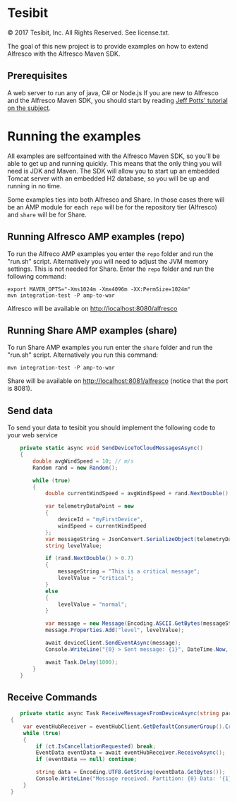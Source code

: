 # Tesibit

© 2017 Tesibit, Inc. All Rights Reserved. See license.txt.

The goal of this new project is to provide examples on how to extend Alfresco with the Alfresco Maven SDK.

## Prerequisites

A web server to run any of java, C# or Node.js
If you are new to Alfresco and the Alfresco Maven SDK, you should start by reading [Jeff Potts' tutorial on the subject](http://ecmarchitect.com/alfresco-developer-series-tutorials/maven-sdk/tutorial/tutorial.html).

# Running the examples

All examples are selfcontained with the Alfresco Maven SDK, so you'll be able to get up and running quickly. This means that the only thing you will need is JDK and Maven. The SDK will allow you to start up an embedded Tomcat server with an embedded H2 database, so you will be up and running in no time.

Some examples ties into both Alfresco and Share. In those cases there will be an AMP module for each `repo` will be for the repository tier (Alfresco) and `share` will be for Share.

## Running Alfresco AMP examples (repo)

To run the Alfreco AMP examples you enter the `repo` folder and run the "run.sh" script. Alternatively you will need to adjust the JVM memory settings. This is not needed for Share. Enter the `repo` folder and run the following command:

	export MAVEN_OPTS="-Xms1024m -Xmx4096m -XX:PermSize=1024m"
	mvn integration-test -P amp-to-war

Alfresco will be available on [http://localhost:8080/alfresco](http://localhost:8080/alfresco)

## Running Share AMP examples (share)

To run Share AMP examples you run enter the `share` folder and run the "run.sh" script. Alternatively you run this command:

	mvn integration-test -P amp-to-war
	
Share will be available on [http://localhost:8081/alfresco](http://localhost:8081/alfresco) (notice that the port is 8081).

## Send data

To send your data to tesibit you should implement the following code to your web service

```C#
	private static async void SendDeviceToCloudMessagesAsync()
    {
        double avgWindSpeed = 10; // m/s
        Random rand = new Random();

        while (true)
        {
            double currentWindSpeed = avgWindSpeed + rand.NextDouble() * 4 - 2;

            var telemetryDataPoint = new
            {
                deviceId = "myFirstDevice",
                windSpeed = currentWindSpeed
            };
            var messageString = JsonConvert.SerializeObject(telemetryDataPoint);
            string levelValue;

            if (rand.NextDouble() > 0.7)
            {
                messageString = "This is a critical message";
                levelValue = "critical";
            }
            else
            {
                levelValue = "normal";
            }

            var message = new Message(Encoding.ASCII.GetBytes(messageString));
            message.Properties.Add("level", levelValue);

            await deviceClient.SendEventAsync(message);
            Console.WriteLine("{0} > Sent message: {1}", DateTime.Now, messageString);

            await Task.Delay(1000);
        }
    }
```
## Receive Commands
```C#
	private static async Task ReceiveMessagesFromDeviceAsync(string partition, CancellationToken ct)
 {
     var eventHubReceiver = eventHubClient.GetDefaultConsumerGroup().CreateReceiver(partition, DateTime.UtcNow);
     while (true)
     {
         if (ct.IsCancellationRequested) break;
         EventData eventData = await eventHubReceiver.ReceiveAsync();
         if (eventData == null) continue;

         string data = Encoding.UTF8.GetString(eventData.GetBytes());
         Console.WriteLine("Message received. Partition: {0} Data: '{1}'", partition, data);
     }
 }
```
